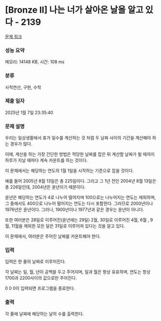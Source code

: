 # [Bronze II] 나는 너가 살아온 날을 알고 있다 - 2139 

[문제 링크](https://www.acmicpc.net/problem/2139) 

### 성능 요약

메모리: 14148 KB, 시간: 108 ms

### 분류

사칙연산, 구현, 수학

### 제출 일자

2025년 1월 7일 23:35:40

### 문제 설명

<p>우리는 일상생활에서 휴가 일수를 계산하는 것 처럼 두 날짜 사이의 기간을 계산해야 하는 경우가 많다.</p>

<p>이때, 계산을 하는 가장 간단한 방법은 적당한 날짜를 잡은 뒤 계산할 날짜가 될 때까지 하루가 지날 때마다 계속 카운트를 하는 것이다.</p>

<p>이 문제에서는 해당하는 연도의 1월 1일을 시작하는 기준으로 잡을 것이다.</p>

<p>예를 들어 2005년 8월 13일은 총 225일이다. 그리고 그 1년 전인 2004년 8월 13일은 총 226일인데, 2004년은 윤년이기 때문이다.</p>

<p>윤년은 해당하는 연도가 4로 나누어 떨어지며 100으로는 나누어지는 연도는 제외하며, 그 중에서도 400으로 나누어 떨어지는 연도는 다시 포함한다. 그러므로 2000년이나 1976년은 윤년이다. 그러나, 1900년이나 1977년과 같은 경우는 윤년이 아니다.</p>

<p>또한 여러분은 28일로 이루어진(윤년에는 29일) 2월, 30일로 이루어진 4월, 6월 , 9월, 11월을 제외한 모든 달은 31일로 이루어져 있다는 것을 알고 있다.</p>

<p>이 문제에서, 여러분은 주어진 날짜를 카운트해야 한다.</p>

### 입력 

 <p>입력은 한 줄의 날짜로 이루어진다.</p>

<p>각 날짜는 일, 월, 년이 공백을 두고 주어지며, 일과 월은 항상 유효하며, 연도는 항상 1700과 2200사이의 값으로만 주어진다.</p>

<p>0 0 0이 입력되면 프로그램을 종료한다.</p>

### 출력 

 <p>각 줄에 날짜에 해당하는 날의 수를 출력한다.</p>

